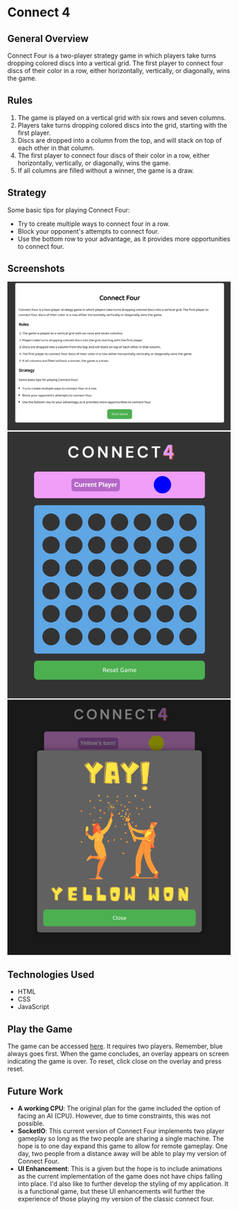 # **Connect 4**

## General Overview

Connect Four is a two-player strategy game in which players take turns dropping colored discs into a vertical grid. The first player to connect four discs of their color in a row, either horizontally, vertically, or diagonally, wins the game.

## Rules

1.  The game is played on a vertical grid with six rows and seven columns.
2.  Players take turns dropping colored discs into the grid, starting with the first player.
3.  Discs are dropped into a column from the top, and will stack on top of each other in that column.
4.  The first player to connect four discs of their color in a row, either horizontally, vertically, or diagonally, wins the game.
5.  If all columns are filled without a winner, the game is a draw.

## Strategy

Some basic tips for playing Connect Four:

- Try to create multiple ways to connect four in a row.
- Block your opponent's attempts to connect four.
- Use the bottom row to your advantage, as it provides more opportunities to connect four.

## Screenshots

![Starting Screen](img/starting-screen.png)
![Main Gameplay](img/main-gameplay.png)
![A Win](img/player-win.png)

## Technologies Used

- HTML
- CSS
- JavaScript

## Play the Game

The game can be accessed [here](https://codewithmarty.github.io/connect-four/). It requires two players. Remember, blue always goes first. When the game concludes, an overlay appears on screen indicating the game is over. To reset, click close on the overlay and press reset.

## Future Work

- **A working CPU**: The original plan for the game included the option of facing an AI (CPU). However, due to time constraints, this was not possible. 
- **SocketIO**: This current version of Connect Four implements two player gameplay so long as the two people are sharing a single machine. The hope is to one day expand this game to allow for remote gameplay. One day, two people from a distance away will be able to play my version of Connect Four.
- **UI Enhancement**: This is a given but the hope is to include animations as the current implementation of the game does not have chips falling into place. I'd also like to further develop the styling of my application. It is a functional game, but these UI enhancements will further the experience of those playing my version of the classic connect four.
